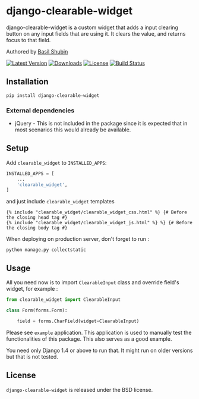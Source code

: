 django-clearable-widget
===

django-clearable-widget is a custom widget that adds a input clearing button on any input fields that are using it. It clears the value, and returns focus to that field.

Authored by [Basil Shubin](https://github.com/bashu)

[![Latest Version](https://img.shields.io/pypi/v/django-clearable-widget.svg)](https://pypi.python.org/pypi/django-clearable-widget/)
[![Downloads](https://img.shields.io/pypi/dm/django-clearable-widget.svg)](https://pypi.python.org/pypi/django-clearable-widget/)
[![License](https://img.shields.io/github/license/bashu/django-clearable-widget.svg)](https://pypi.python.org/pypi/django-clearable-widget/)
[![Build Status](https://img.shields.io/travis/bashu/django-clearable-widget.svg)](https://travis-ci.org/bashu/django-clearable-widget/)

## Installation
```shell
pip install django-clearable-widget
```
### External dependencies

* jQuery - This is not included in the package since it is expected that in most scenarios this would already be available.

## Setup

Add `clearable_widget` to  `INSTALLED_APPS`:
```python
INSTALLED_APPS = [
	...
	'clearable_widget',
]
```
and just include `clearable_widget` templates
```html+django
{% include "clearable_widget/clearable_widget_css.html" %} {# Before the closing head tag #}
{% include "clearable_widget/clearable_widget_js.html" %} %} {# Before the closing body tag #}
```
When deploying on production server, don't forget to run :
```shell
python manage.py collectstatic
```
## Usage

All you need now is to import ``ClearableInput`` class and override field's widget, for example :
```python
from clearable_widget import ClearableInput

class Form(forms.Form):

    field = forms.CharField(widget=ClearableInput)
```
Please see `example` application. This application is used to manually test the functionalities of this package. This also serves as a good example.

You need only Django 1.4 or above to run that. It might run on older versions but that is not tested.

## License

`django-clearable-widget` is released under the BSD license.
